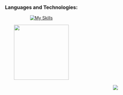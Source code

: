 <div align="center">

### Languages and Technologies:

[![My Skills](https://skills.thijs.gg/icons?i=debian,java,php,postgres,py,vim,js,c,git)](https://skills.thijs.gg)


 

<div>
  <a href="https://github.com/josefreitas788"/>
  <img height="180em" src="https://github-readme-stats.vercel.app/api/top-langs/?username=josefreitas788&theme=react&layout=compact&langs_count=6"/>
</div>
<br/>
  
<div align="right">
    <a href="https://www.linkedin.com/in/josefreitas788/" target="_blank"><img src="https://img.shields.io/badge/-LinkedIn-%230077B5?style=for-the-badge&logo=linkedin&logoColor=white" target="_blank"></a> 
</div>
